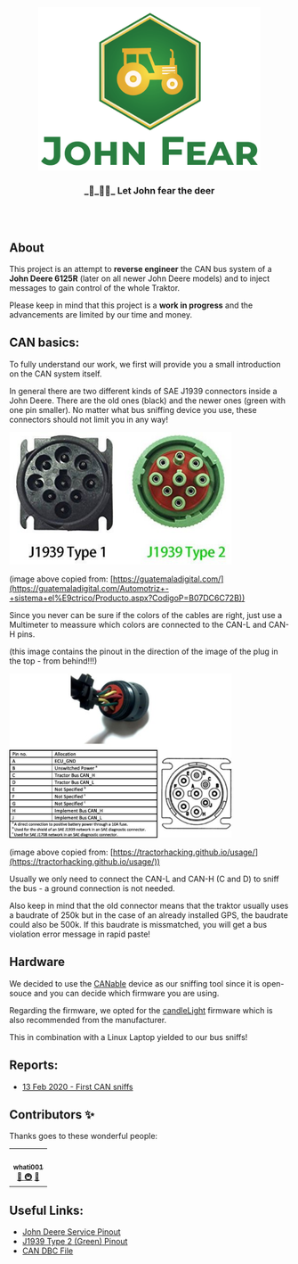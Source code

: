 <p align="center">
  <img width="400" src="assets/logo.png">
  <h3 align="center">_🦌_🚜💨_ Let John fear the deer</h3>
</p>
<br><br>

## About
This project is an attempt to **reverse engineer** the CAN bus system of a **John Deere 6125R** (later on all newer John Deere models) and to inject messages to gain control of the whole Traktor.

Please keep in mind that this project is a **work in progress** and the advancements are limited by our time and money.

## CAN basics:
To fully understand our work, we first will provide you a small introduction on the CAN system itself.

In general there are two different kinds of SAE J1939 connectors inside a John Deere. There are the old ones (black) and the newer ones (green with one pin smaller). No matter what bus sniffing device you use, these connectors should not limit you in any way!

<img width="400" src="assets/j1939.jpg">  

(image above copied from: [https://guatemaladigital.com/](https://guatemaladigital.com/Automotriz+-+sistema+el%E9ctrico/Producto.aspx?CodigoP=B07DC6C72B))


Since you never can be sure if the colors of the cables are right, just use a Multimeter to meassure which colors are connected to the CAN-L and CAN-H pins.

(this image contains the pinout in the direction of the image of the plug in the top - from behind!!!)  

<img width="400" src="assets/canPinout.jpg">  

(image above copied from: [https://tractorhacking.github.io/usage/](https://tractorhacking.github.io/usage/))

Usually we only need to connect the CAN-L and CAN-H (C and D) to sniff the bus - a ground connection is not needed.

Also keep in mind that the old connector means that the traktor usually uses a baudrate of 250k but in the case of an already installed GPS, the baudrate could also be 500k. If this baudrate is missmatched, you will get a bus violation error message in rapid paste!

## Hardware
We decided to use the [CANable](https://canable.io) device as our sniffing tool since it is open-souce and you can decide which firmware you are using.

Regarding the firmware, we opted for the [candleLight](https://github.com/normaldotcom/candleLight_fw) firmware which is also recommended from the manufacturer.

This in combination with a Linux Laptop yielded to our bus sniffs!

## Reports:

* [13 Feb 2020 - First CAN sniffs](reports/13Feb2020/13Feb2020.md)

## Contributors ✨

Thanks goes to these wonderful people:

<!-- ALL-CONTRIBUTORS-LIST:START - Do not remove or modify this section -->
<!-- prettier-ignore-start -->
<!-- markdownlint-disable -->
<table>
  <tr>
    <td align="center"><a href="https://github.com/whati001"><img src="https://avatars3.githubusercontent.com/u/16085873?s=460&v=4" width="100px;" alt=""/><br /><sub><b>whati001</b></sub></a><br /><a href="#question" title="Answering Questions">💬 </a><a href="#infrastructure" title="Infrastructure (Hosting, Build-Tools, etc)">🚇</a> <a href="#maintenance" title="Maintenance">🚧</a></td>
  </tr>
</table>

<!-- markdownlint-enable -->
<!-- prettier-ignore-end -->
<!-- ALL-CONTRIBUTORS-LIST:END -->

## Useful Links:
* [John Deere Service Pinout](https://obdii365.blogspot.com/2017/03/john-deere-service-edl-7215r-9-pin-cable-pinout.html)
* [J1939 Type 2 (Green) Pinout](https://obd2allinone.com/products/j1939-t2adap.asp)
* [CAN DBC File](https://www.csselectronics.com/screen/page/dbc-database-can-bus-conversion-wireshark-j1939-example/language/en)
